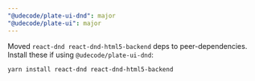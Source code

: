 ```yaml
---
"@udecode/plate-ui-dnd": major
"@udecode/plate-ui": major
---
```


Moved `react-dnd react-dnd-html5-backend` deps to peer-dependencies. Install these if using `@udecode/plate-ui-dnd`:
```bash
yarn install react-dnd react-dnd-html5-backend
```
